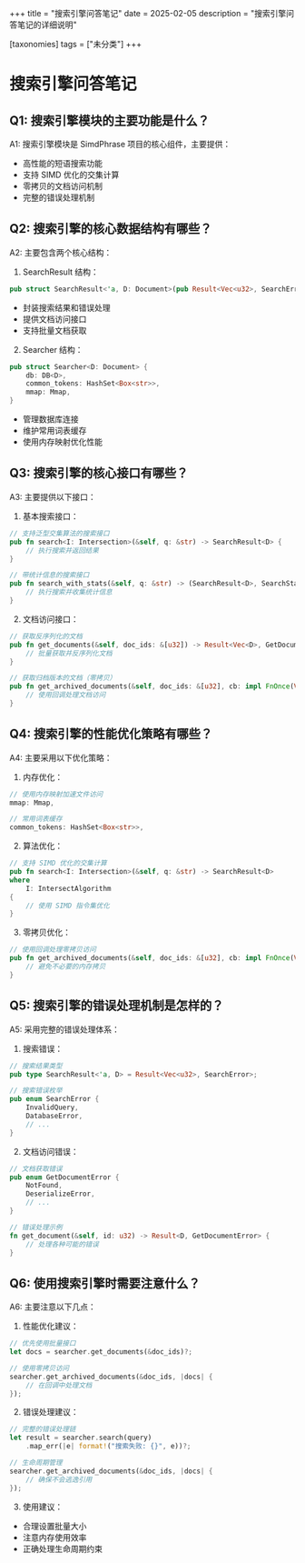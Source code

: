 +++
title = "搜索引擎问答笔记"
date = 2025-02-05
description = "搜索引擎问答笔记的详细说明"

[taxonomies]
tags = ["未分类"]
+++

# 搜索引擎问答笔记

## Q1: 搜索引擎模块的主要功能是什么？
A1: 搜索引擎模块是 SimdPhrase 项目的核心组件，主要提供：
- 高性能的短语搜索功能
- 支持 SIMD 优化的交集计算
- 零拷贝的文档访问机制
- 完整的错误处理机制

## Q2: 搜索引擎的核心数据结构有哪些？
A2: 主要包含两个核心结构：

1. SearchResult 结构：
```rust
pub struct SearchResult<'a, D: Document>(pub Result<Vec<u32>, SearchError>, &'a Searcher<D>);
```
- 封装搜索结果和错误处理
- 提供文档访问接口
- 支持批量文档获取

2. Searcher 结构：
```rust
pub struct Searcher<D: Document> {
    db: DB<D>,
    common_tokens: HashSet<Box<str>>,
    mmap: Mmap,
}
```
- 管理数据库连接
- 维护常用词表缓存
- 使用内存映射优化性能

## Q3: 搜索引擎的核心接口有哪些？
A3: 主要提供以下接口：

1. 基本搜索接口：
```rust
// 支持泛型交集算法的搜索接口
pub fn search<I: Intersection>(&self, q: &str) -> SearchResult<D> {
    // 执行搜索并返回结果
}

// 带统计信息的搜索接口
pub fn search_with_stats(&self, q: &str) -> (SearchResult<D>, SearchStats) {
    // 执行搜索并收集统计信息
}
```

2. 文档访问接口：
```rust
// 获取反序列化的文档
pub fn get_documents(&self, doc_ids: &[u32]) -> Result<Vec<D>, GetDocumentError> {
    // 批量获取并反序列化文档
}

// 获取归档版本的文档（零拷贝）
pub fn get_archived_documents(&self, doc_ids: &[u32], cb: impl FnOnce(Vec<&D::Archived>)) {
    // 使用回调处理文档访问
}
```

## Q4: 搜索引擎的性能优化策略有哪些？
A4: 主要采用以下优化策略：

1. 内存优化：
```rust
// 使用内存映射加速文件访问
mmap: Mmap,

// 常用词表缓存
common_tokens: HashSet<Box<str>>,
```

2. 算法优化：
```rust
// 支持 SIMD 优化的交集计算
pub fn search<I: Intersection>(&self, q: &str) -> SearchResult<D>
where
    I: IntersectAlgorithm
{
    // 使用 SIMD 指令集优化
}
```

3. 零拷贝优化：
```rust
// 使用回调处理零拷贝访问
pub fn get_archived_documents(&self, doc_ids: &[u32], cb: impl FnOnce(Vec<&D::Archived>)) {
    // 避免不必要的内存拷贝
}
```

## Q5: 搜索引擎的错误处理机制是怎样的？
A5: 采用完整的错误处理体系：

1. 搜索错误：
```rust
// 搜索结果类型
pub type SearchResult<'a, D> = Result<Vec<u32>, SearchError>;

// 搜索错误枚举
pub enum SearchError {
    InvalidQuery,
    DatabaseError,
    // ...
}
```

2. 文档访问错误：
```rust
// 文档获取错误
pub enum GetDocumentError {
    NotFound,
    DeserializeError,
    // ...
}

// 错误处理示例
fn get_document(&self, id: u32) -> Result<D, GetDocumentError> {
    // 处理各种可能的错误
}
```

## Q6: 使用搜索引擎时需要注意什么？
A6: 主要注意以下几点：

1. 性能优化建议：
```rust
// 优先使用批量接口
let docs = searcher.get_documents(&doc_ids)?;

// 使用零拷贝访问
searcher.get_archived_documents(&doc_ids, |docs| {
    // 在回调中处理文档
});
```

2. 错误处理建议：
```rust
// 完整的错误处理链
let result = searcher.search(query)
    .map_err(|e| format!("搜索失败: {}", e))?;

// 生命周期管理
searcher.get_archived_documents(&doc_ids, |docs| {
    // 确保不会逃逸引用
});
```

3. 使用建议：
- 合理设置批量大小
- 注意内存使用效率
- 正确处理生命周期约束
